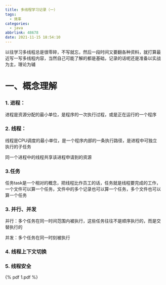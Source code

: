 ```yaml
---
title: 多线程学习记录（一）
tags:
  - 效率
categories:
  - java
abbrlink: 48678
date: 2021-11-15 18:54:10
---
```


以往学习多线程总是很零碎，不写就忘，然后一段时间又要翻各种资料，就打算最近写一写多线程内容，当然自己可能了解的都是基础，记录的话呢还是准备以实战为主，理论为辅

<!--more-->

# 一、概念理解

### 1. 进程：

进程是资源分配的最小单位，是程序的一次执行过程，或是正在运行的一个程序

### 2. 线程：

线程是CPU调度的最小单位，是一个程序内部的一条执行路径，是进程中可独立执行的子任务

同一个进程中的线程共享该进程申请到的资源

### 3.任务

任务task是一个相对的概念，把线程比作员工的话，任务就是线程要完成的工作，一个文件可以算一个任务，文件中的多个记录也可以算一个任务，多个文件也可以算一个任务

### 3. 并行、并发

并行：多个任务在同一时间范围内被执行，这些任务往往不是顺序执行的，而是交替执行的

并发：多个任务在同一时刻被执行

### 4. 线程上下文切换

### 5. 线程安全

{% pdf 1.pdf %}

